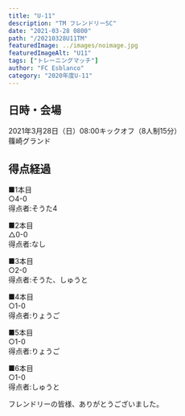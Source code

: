 ```yaml
---
title: "U-11"
description: "TM フレンドリーSC"
date: "2021-03-28 0800"
path: "/20210328U11TM"
featuredImage: ../images/noimage.jpg
featuredImageAlt: "U11"
tags: ["トレーニングマッチ"]
author: "FC Esblanco"
category: "2020年度U-11"
---
```


## 日時・会場

2021年3月28日（日）08:00キックオフ（8人制15分）<br>
篠崎グランド

## 得点経過

■1本目<br>
○4-0<br>
得点者:そうた4

■2本目<br>
△0-0<br>
得点者:なし

■3本目<br>
○2-0<br>
得点者:そうた、しゅうと

■4本目<br>
○1-0<br>
得点者:りょうご

■5本目<br>
○1-0<br>
得点者:りょうご

■6本目<br>
○1-0<br>
得点者:しゅうと






フレンドリーの皆様、ありがとうございました。
